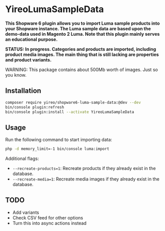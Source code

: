 # YireoLumaSampleData

**This Shopware 6 plugin allows you to import Luma sample products into your Shopware instance. The Luma sample data are based upon the demo-data used in Magento 2 Luma. Note that this plugin mainly serves an educational purpose.**

**STATUS: In progress. Categories and products are imported, including product media images. The main thing that is still lacking are properties and product variants.**

WARNING: This package contains about 500Mb worth of images. Just so you know.

## Installation
```bash
composer require yireo/shopware6-luma-sample-data:@dev --dev
bin/console plugin:refresh
bin/console plugin:install --activate YireoLumaSampleData
```

## Usage
Run the following command to start importing data:
```bash
php -d memory_limit=-1 bin/console luma:import
```

Additional flags:
- `--recreate-products=1`: Recreate products if they already exist in the database.
- `--recreate-media=1`: Recreate media images if they already exist in the database.

## TODO
- Add variants
- Check CSV feed for other options
- Turn this into async actions instead
